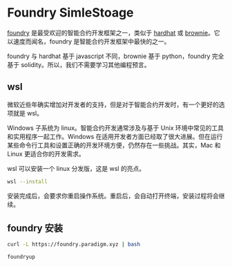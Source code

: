 # Foundry SimleStoage

[foundry](https://www.foundry.com/) 是最受欢迎的智能合约开发框架之一，类似于 [hardhat](https://hardhat.org/) 或 [brownie](https://doc.confluxnetwork.org/docs/overview)。它以速度而闻名，foundry 是智能合约开发框架中最快的之一。

foundry 与 hardhat 基于 javascript 不同，brownie 基于 python，foundry 完全基于 solidity。所以，我们不需要学习其他编程预言。

## wsl

微软近些年确实增加对开发者的支持，但是对于智能合约开发时，有一个更好的选项就是 wsl。

Windows 子系统为 linux。智能合约开发通常涉及与基于 Unix 环境中常见的工具和实用程序一起工作。Windows 在适用开发者方面已经取了很大进展。但在运行某些命令行工具和设置正确的开发环境方便，仍然存在一些挑战。其实，Mac 和 Linux 更适合你的开发需求。

wsl 可以安装一个 linux 分发版，这是 wsl 的亮点。

```bash
wsl --install
```

安装完成后，会要求你重启操作系统。重启后，会自动打开终端，安装过程将会继续。

## foundry 安装

```bash
curl -L https://foundry.paradigm.xyz | bash
```

```bash
foundryup
```

